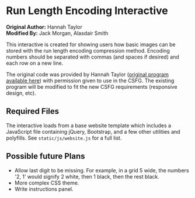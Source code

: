 # Run Length Encoding Interactive

**Original Author:** Hannah Taylor  
**Modified By:** Jack Morgan, Alasdair Smith

This interactive is created for showing users how basic images can be stored with the run length encoding compression method. Encoding numbers should be separated with commas (and spaces if desired) and each row on a new line.

The original code was provided by Hannah Taylor ([original program available here](http://taylormade.io/run-length-encoding.html)) with permission given to use in the CSFG. The existing program will be modified to fit the new CSFG requirements (responsive design, etc).

## Required Files

The interactive loads from a base website template which includes a JavaScript file containing jQuery, Bootstrap, and a few other utilities and polyfills.
See `static/js/website.js` for a full list.

## Possible future Plans

- Allow last digit to be missing. For example, in a grid 5 wide, the numbers '2, 1' would signify 2 white, then 1 black, then the rest black.
- More complex CSS theme.
- Write instructions panel.
